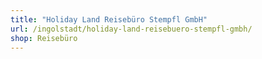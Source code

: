 ```yaml
---
title: "Holiday Land Reisebüro Stempfl GmbH"
url: /ingolstadt/holiday-land-reisebuero-stempfl-gmbh/
shop: Reisebüro
---
```

